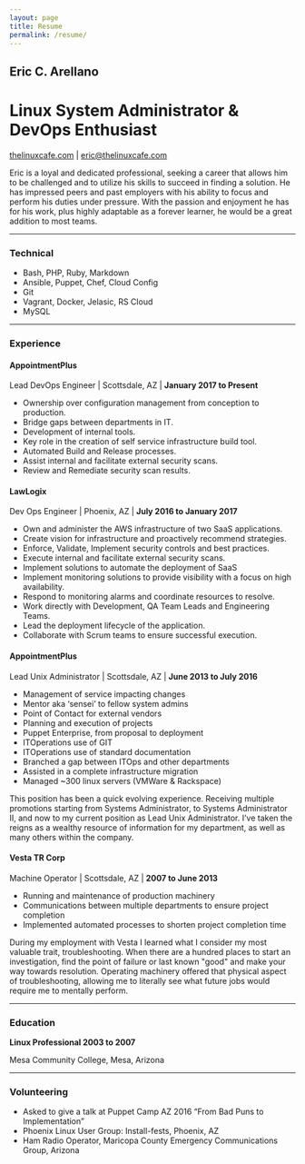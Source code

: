 ```yaml
---
layout: page
title: Resume
permalink: /resume/
---
```

[thelc]: <http://thelinuxcafe.com/>  "thelinuxcafe.com is my personal site."

## Eric C. Arellano

# Linux System Administrator & DevOps Enthusiast

[thelinuxcafe.com][thelc] \| [eric@thelinuxcafe.com](mailto:eric@thelinuxcafe.com)

  Eric is a loyal and dedicated professional, seeking a career that allows him to be
  challenged and to utilize his skills to succeed in finding a solution. He has impressed peers and past employers with his ability to focus and perform his duties under pressure.
  With the passion and enjoyment he has for his work, plus highly adaptable as a forever learner, he would be a great addition to most teams. 

---

### Technical
  - Bash, PHP, Ruby, Markdown
  - Ansible, Puppet, Chef, Cloud Config
  - Git
  - Vagrant, Docker, Jelasic, RS Cloud
  - MySQL

---

### Experience

#### **AppointmentPlus**

Lead DevOps Engineer \| Scottsdale, AZ \| **January 2017 to Present**
  - Ownership over configuration management from conception to production. 
  - Bridge gaps between departments in IT.
  - Development of internal tools.
  - Key role in the creation of self service infrastructure build tool.
  - Automated Build and Release processes.
  - Assist internal and facilitate external security scans.
  - Review and Remediate security scan results.

#### **LawLogix**

Dev Ops Engineer \| Phoenix, AZ \| **July 2016 to January 2017**

  - Own and administer the AWS infrastructure of two SaaS applications.
  - Create vision for infrastructure and proactively recommend strategies.
  - Enforce, Validate, Implement security controls and best practices.
  - Execute internal and facilitate external security scans. 
  - Implement solutions to automate the deployment of SaaS
  - Implement monitoring solutions to provide visibility with a focus on high availability.
  - Respond to monitoring alarms and coordinate resources to resolve.
  - Work directly with Development, QA Team Leads and Engineering Teams.
  - Lead the deployment lifecycle of the application.
  - Collaborate with Scrum teams to ensure successful execution.

#### **AppointmentPlus**

Lead Unix Administrator \| Scottsdale, AZ \| **June 2013 to July 2016**

  - Management of service impacting changes
  - Mentor aka ‘sensei’ to fellow system admins
  - Point of Contact for external vendors
  - Planning and execution of projects
  - Puppet Enterprise, from proposal to deployment
  - ITOperations use of GIT
  - ITOperations use of standard documentation
  - Branched a gap between ITOps and other departments
  - Assisted in a complete infrastructure migration
  - Managed ~300 linux servers (VMWare & Rackspace)

This position has been a quick evolving experience. Receiving multiple promotions starting from Systems Administrator, to Systems Administrator II, and now to my current position as Lead Unix Administrator. I’ve taken the reigns as a wealthy resource of information for my department, as well as many others within the company.

#### **Vesta TR Corp**

Machine Operator \| Scottsdale, AZ \| **2007 to June 2013**

  - Running and maintenance of production machinery
  - Communications between multiple departments to ensure project completion
  - Implemented automated processes to shorten project completion time

During my employment with Vesta I learned what I consider my most valuable trait, troubleshooting. When there are a hundred places to start an investigation, find the point of failure or last known "good" and make your way towards resolution. Operating machinery offered that physical aspect of troubleshooting, allowing me to literally see what future jobs would require me to mentally perform.

---

### Education

**Linux Professional 2003 to 2007**

Mesa Community College, Mesa, Arizona

---

### Volunteering
- Asked to give a talk at Puppet Camp AZ 2016 “From Bad Puns to Implementation”
- Phoenix Linux User Group: Install-fests, Phoenix, AZ
- Ham Radio Operator, Maricopa County Emergency Communications Group, Arizona

